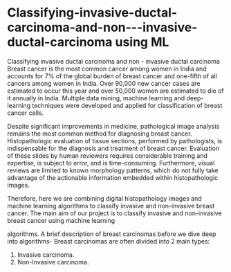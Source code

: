# Classifying-invasive-ductal-carcinoma-and-non---invasive-ductal-carcinoma using ML
Classifying invasive ductal carcinoma and non - invasive ductal carcinoma
Breast cancer is the most common cancer among women in India and accounts for 7% of
the global burden of breast cancer and one-fifth of all cancers among women in India.
Over 90,000 new cancer cases are estimated to occur this year and over 50,000 women
are estimated to die of it annually in India. Multiple data mining, machine learning and
deep-learning techniques were developed and applied for classification of breast cancer
cells.

Despite significant improvements in medicine, pathological image analysis remains the
most common method for diagnosing breast cancer. Histopathologic evaluation of tissue
sections, performed by pathologists, is indispensable for the diagnosis and treatment of
breast cancer. Evaluation of these slides by human reviewers requires considerable
training and expertise, is subject to error, and is time-consuming. Furthermore, visual
reviews are limited to known morphology patterns, which do not fully take advantage of
the actionable information embedded within histopathologic images.

Therefore, here we are combining digital histopathology images and machine learning
algorithms to classify invasive and non-invasive breast cancer. The main aim of our
project is to classify invasive and non-invasive breast cancer using machine learning

algorithms. A brief description of breast carcinomas before we dive deep into algorithms-
Breast carcinomas are often divided into 2 main types:

1. Invasive carcinoma.
2. Non-Invasive carcinoma.
